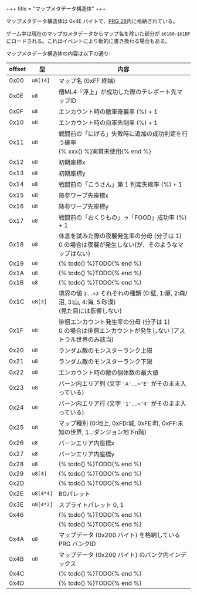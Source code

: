 +++
title = "マップメタデータ構造体"
+++

マップメタデータ構造体は 0x4E バイトで、[PRG 28](@/prg/prg-28/_index.md)内に格納されている。

ゲーム中は現在のマップのメタデータからマップ名を除いた部分が `$6180-$61BF` にロードされる。これはイベントにより動的に書き換わる場合もある。

マップメタデータ構造体の内容は以下の通り:

| offset | 型 | 内容 |
| -- | -- | -- |
| 0x00 | `u8[14]` | マップ名 (0xFF 終端) |
| 0x0E | `u8` | 僧ML4「浮上」が成功した際のテレポート先マップID |
| 0x0F | `u8` | エンカウント時の敵軍奇襲率 (%) + 1 |
| 0x10 | `u8` | エンカウント時の自軍先制率 (%) + 1 |
| 0x11 | `u8` | 戦闘前の「にげる」失敗時に追加の成功判定を行う確率<br>{% xxx() %}実質未使用{% end %} |
| 0x12 | `u8` | 初期座標x |
| 0x13 | `u8` | 初期座標y |
| 0x14 | `u8` | 戦闘前の「こうさん」第 1 判定失敗率 (%) + 1 |
| 0x15 | `u8` | 降参ワープ先座標x |
| 0x16 | `u8` | 降参ワープ先座標y |
| 0x17 | `u8` | 戦闘前の「おくりもの」->「FOOD」成功率 (%) + 1 |
| 0x18 | `u8` | 休息を試みた際の夜襲発生率の分母 (分子は 1)<br>0 の場合は夜襲が発生しない(が、そのようなマップはない) |
| 0x19 | `u8` | {% todo() %}TODO{% end %} |
| 0x1A | `u8` | {% todo() %}TODO{% end %} |
| 0x1B | `u8` | {% todo() %}TODO{% end %} |
| 0x1C | `u8[3]` | 境界の値 `1..=3` それぞれの種類 (0:壁, 1:扉, 2:森/沼, 3:山, 4:海, 5:砂漠)<br>(見た目には影響しない)|
| 0x1F | `u8` | 徘徊エンカウント発生率の分母 (分子は 1)<br>0 の場合は徘徊エンカウントが発生しない (アストラル世界のみ該当) |
| 0x20 | `u8` | ランダム敵のモンスターランク上限 |
| 0x21 | `u8` | ランダム敵のモンスターランク下限 |
| 0x22 | `u8` | エンカウント時の敵の個体数の最大値 |
| 0x23 | `u8` | バーン内エリア列 (文字 `'A'..='E'` がそのまま入っている) |
| 0x24 | `u8` | バーン内エリア行 (文字 `'1'..='4'` がそのまま入っている) |
| 0x25 | `u8` | マップ種別 (0:地上, 0xFD:城, 0xFE:町, 0xFF:未知の世界, 1..:ダンジョン地下n階) |
| 0x26 | `u8` | バーンエリア内座標x |
| 0x27 | `u8` | バーンエリア内座標y |
| 0x28 | `u8` | {% todo() %}TODO{% end %} |
| 0x29 | `u8[4]` | {% todo() %}TODO{% end %} |
| 0x2D | | {% todo() %}TODO{% end %} |
| 0x2E | `u8[4*4]` | BGパレット |
| 0x3E | `u8[4*2]` | スプライトパレット 0, 1 |
| 0x46 | | {% todo() %}TODO{% end %} |
| | | {% todo() %}TODO{% end %} |
| 0x4A | `u8` | マップデータ (0x200 バイト) を格納している PRG バンクID |
| 0x4B | `u8` | マップデータ (0x200 バイト) のバンク内インデックス |
| 0x4C | | {% todo() %}TODO{% end %} |
| 0x4D | | {% todo() %}TODO{% end %} |
